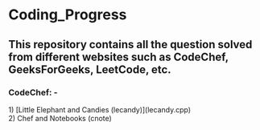 # Coding_Progress

## This repository contains all the question solved from different websites such as CodeChef, GeeksForGeeks, LeetCode, etc.

### CodeChef: -

<p>
1) [Little Elephant and Candies (lecandy)](lecandy.cpp) <br>
2) Chef and Notebooks (cnote)
</p>
